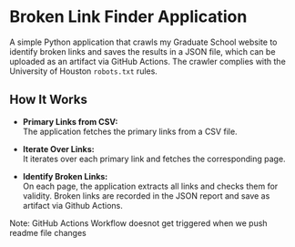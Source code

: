 # Broken Link Finder Application

A simple Python application that crawls my Graduate School website to identify broken links and saves the results in a JSON file, which can be uploaded as an artifact via GitHub Actions. The crawler complies with the University of Houston `robots.txt` rules.

## How It Works

- **Primary Links from CSV:**  
  The application fetches the primary links from a CSV file.

- **Iterate Over Links:**  
  It iterates over each primary link and fetches the corresponding page.

- **Identify Broken Links:**  
  On each page, the application extracts all links and checks them for validity. Broken links are recorded in the JSON report and save as artifact via Github Actions.

Note: GitHub Actions Workflow doesnot get triggered when we push readme file changes




